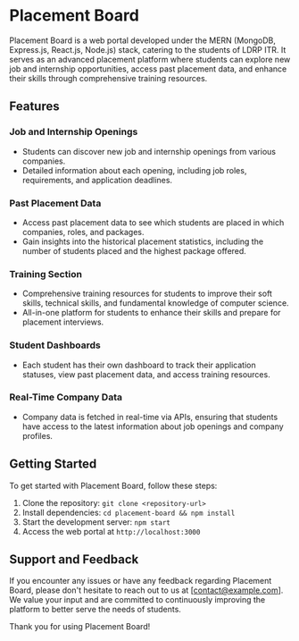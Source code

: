 # Placement Board

Placement Board is a web portal developed under the MERN (MongoDB, Express.js, React.js, Node.js) stack, catering to the students of LDRP ITR. It serves as an advanced placement platform where students can explore new job and internship opportunities, access past placement data, and enhance their skills through comprehensive training resources.

## Features

### Job and Internship Openings
- Students can discover new job and internship openings from various companies.
- Detailed information about each opening, including job roles, requirements, and application deadlines.

### Past Placement Data
- Access past placement data to see which students are placed in which companies, roles, and packages.
- Gain insights into the historical placement statistics, including the number of students placed and the highest package offered.

### Training Section
- Comprehensive training resources for students to improve their soft skills, technical skills, and fundamental knowledge of computer science.
- All-in-one platform for students to enhance their skills and prepare for placement interviews.

### Student Dashboards
- Each student has their own dashboard to track their application statuses, view past placement data, and access training resources.

### Real-Time Company Data
- Company data is fetched in real-time via APIs, ensuring that students have access to the latest information about job openings and company profiles.

## Getting Started
To get started with Placement Board, follow these steps:
1. Clone the repository: `git clone <repository-url>`
2. Install dependencies: `cd placement-board && npm install`
3. Start the development server: `npm start`
4. Access the web portal at `http://localhost:3000`

## Support and Feedback
If you encounter any issues or have any feedback regarding Placement Board, please don't hesitate to reach out to us at [contact@example.com]. We value your input and are committed to continuously improving the platform to better serve the needs of students.

Thank you for using Placement Board!

